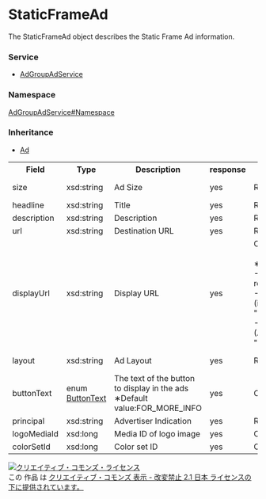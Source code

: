 # StaticFrameAd
The StaticFrameAd object describes the Static Frame Ad information.

### Service
+ [AdGroupAdService](../../services/AdGroupAdService.md)

### Namespace
[AdGroupAdService#Namespace](../../services/AdGroupAdService.md#namespace)

### Inheritance
+ [Ad](./Ad.md)

<table>
 <tr>
  <th>Field</th>
  <th>Type</th>
  <th>Description</th>
  <th>response</th>
  <th>add</th>
  <th>set</th>
  <th>remove</th>
 </tr>
 <tr>
  <td>size</td>
  <td>xsd:string</td>
  <td>Ad Size</td>
  <td>yes</td>
  <td>Required</td>
  <td>Required<br>NotUpdatable</td>
  <td>Ignore</td>
 </tr>
 <tr>
  <td>headline</td>
  <td>xsd:string</td>
  <td>Title</td>
  <td>yes</td>
  <td>Required(size=300X250)</td>
  <td>Optional(size=300X250)</td>
  <td>Ignore</td>
 </tr>
 <tr>
  <td>description</td>
  <td>xsd:string</td>
  <td>Description</td>
  <td>yes</td>
  <td>Required(size=300X250)</td>
  <td>Optional(size=300X250)</td>
  <td>Ignore</td>
 </tr>
 <tr>
  <td>url</td>
  <td>xsd:string</td>
  <td>Destination URL</td>
  <td>yes</td>
  <td>Required(size=300X250)</td>
  <td>Optional(size=300X250)</td>
  <td>Ignore</td>
 </tr>
 <tr>
  <td>displayUrl</td>
  <td>xsd:string</td>
  <td>Display URL</td>
  <td>yes</td>
  <td>Optional(size=300X250)<br>
  <br>
  &lowast;Default value<br>
  -Standard campaign:<br>required<br>
  -Mobile app campaign (iOS) :<br>"itunes.apple.com"<br>
  -Mobile app campaign (Android) :<br>"play.google.com"
  </td>
  <td>Optional(size=300X250)<br>
  <br>
  &lowast;Input allowed<br>
  -Mobile app campaign (iOS) :<br>Available only for "itunes.apple.com"<br>
  -Mobile app campaign (Android) :<br>Available only for "play.google.com"
  </td>
  <td>Ignore</td>
 </tr>
 <tr>
  <td>layout</td>
  <td>xsd:string</td>
  <td>Ad Layout</td>
  <td>yes</td>
  <td>Required(size=300X250)</td>
  <td>Required(size=300X250)<br>NotUpdatable</td>
  <td>Ignore</td>
 </tr>
 <tr>
  <td>buttonText</td>
  <td>enum <a href="./ButtonText.md">ButtonText</a></td>
  <td>The text of the button to display in the ads<br>
  &lowast;Default value:FOR_MORE_INFO</td>
  <td>yes</td>
  <td>Optional(size=300X250)</td>
  <td>Optional(size=300X250)</td>
  <td>Ignore</td>
 </tr>
 <tr>
  <td>principal</td>
  <td>xsd:string</td>
  <td>Advertiser Indication</td>
  <td>yes</td>
  <td>Required(size=300X250)</td>
  <td>Optional(size=300X250)</td>
  <td>Ignore</td>
 </tr>
 <tr>
  <td>logoMediaId</td>
  <td>xsd:long</td>
  <td>Media ID of logo image</td>
  <td>yes</td>
  <td>Optional(size=300X250)</td>
  <td>Optional(size=300X250)</td>
  <td>Ignore</td>
 </tr>
 <tr>
  <td>colorSetId</td>
  <td>xsd:long</td>
  <td>Color set ID</td>
  <td>yes</td>
  <td>Optional(size=300X250)</td>
  <td>Optional(size=300X250)</td>
  <td>Ignore</td>
 </tr>
</table>

<a rel="license" href="http://creativecommons.org/licenses/by-nd/2.1/jp/"><img alt="クリエイティブ・コモンズ・ライセンス" style="border-width:0" src="https://i.creativecommons.org/l/by-nd/2.1/jp/88x31.png" /></a><br />この 作品 は <a rel="license" href="http://creativecommons.org/licenses/by-nd/2.1/jp/">クリエイティブ・コモンズ 表示 - 改変禁止 2.1 日本 ライセンスの下に提供されています。</a>
